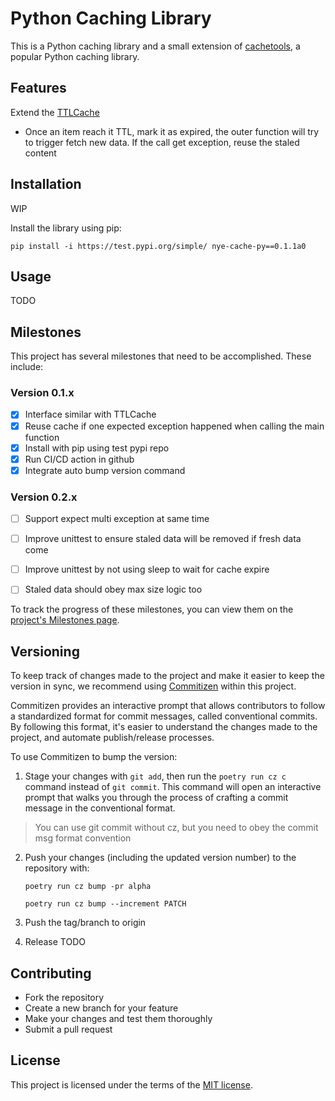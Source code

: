 # Python Caching Library

This is a Python caching library and a small extension of [cachetools](https://github.com/tkem/cachetools), a popular Python caching library.

## Features

Extend the [TTLCache](https://cachetools.readthedocs.io/en/latest/index.html?highlight=cache#cachetools.TTLCache)

* Once an item reach it TTL, mark it as expired, the outer function will try to trigger fetch new data. If the call get exception, reuse the staled content

## Installation

WIP

Install the library using pip:

```
pip install -i https://test.pypi.org/simple/ nye-cache-py==0.1.1a0
```

## Usage

TODO


## Milestones

This project has several milestones that need to be accomplished. These include:


### Version 0.1.x

- [x] Interface similar with TTLCache
- [X] Reuse cache if one expected exception happened when calling the main function
- [x] Install with pip using test pypi repo
- [x] Run CI/CD action in github
- [x] Integrate auto bump version command

###  Version 0.2.x

- [ ] Support expect multi exception at same time
- [ ] Improve unittest to ensure staled data will be removed if fresh data come
- [ ] Improve unittest by not using sleep to wait for cache expire
- [ ] Staled data should obey max size logic too


To track the progress of these milestones, you can view them on the [project's Milestones page](https://github.com/AndyHoang/nye_cache_py/milestones).

## Versioning

To keep track of changes made to the project and make it easier to keep the version in sync, we recommend using [Commitizen](https://commitizen-tools.github.io/commitizen/) within this project.

Commitizen provides an interactive prompt that allows contributors to follow a standardized format for commit messages, called conventional commits. By following this format, it's easier to understand the changes made to the project, and automate publish/release processes.

To use Commitizen to bump the version:

1. Stage your changes with `git add`, then run the `poetry run cz c` command instead of `git commit`. This command will open an interactive prompt that walks you through the process of crafting a commit message in the conventional format.
> You can use git commit without cz, but you need to obey the commit msg format convention

2. Push your changes (including the updated version number) to the repository with:

   ```
   poetry run cz bump -pr alpha
   ```

   ```
   poetry run cz bump --increment PATCH
   ```
3. Push the tag/branch to origin

4. Release
    TODO

## Contributing

- Fork the repository
- Create a new branch for your feature
- Make your changes and test them thoroughly
- Submit a pull request

## License

This project is licensed under the terms of the [MIT license](https://opensource.org/licenses/MIT).
